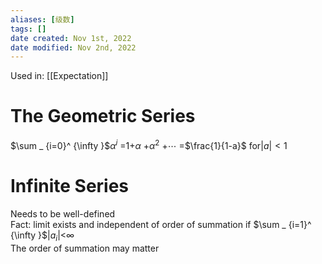 ```yaml
---
aliases: [级数]
tags: []
date created: Nov 1st, 2022
date modified: Nov 2nd, 2022
---
```

Used in: [[Expectation]]
# The Geometric Series
$\sum _ {i=0}^ {\infty }$$\alpha ^ {i}$ =1+$\alpha$ +$\alpha ^ {2}$ +$\cdots$ =$\frac{1}{1-a}$ for$|a| < 1$


# Infinite Series
Needs to be well-defined  
Fact: limit exists and independent of order of summation if $\sum _ {i=1}^ {\infty }$$|a_ {i}|$<$\infty$  
The order of summation may matter
